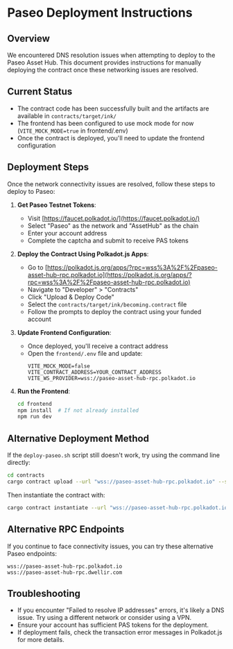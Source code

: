 # Paseo Deployment Instructions

## Overview

We encountered DNS resolution issues when attempting to deploy to the Paseo Asset Hub. This document provides instructions for manually deploying the contract once these networking issues are resolved.

## Current Status

- The contract code has been successfully built and the artifacts are available in `contracts/target/ink/`
- The frontend has been configured to use mock mode for now (`VITE_MOCK_MODE=true` in frontend/.env)
- Once the contract is deployed, you'll need to update the frontend configuration

## Deployment Steps

Once the network connectivity issues are resolved, follow these steps to deploy to Paseo:

1. **Get Paseo Testnet Tokens**:
   - Visit [https://faucet.polkadot.io/](https://faucet.polkadot.io/)
   - Select "Paseo" as the network and "AssetHub" as the chain
   - Enter your account address
   - Complete the captcha and submit to receive PAS tokens

2. **Deploy the Contract Using Polkadot.js Apps**:
   - Go to [https://polkadot.js.org/apps/?rpc=wss%3A%2F%2Fpaseo-asset-hub-rpc.polkadot.io](https://polkadot.js.org/apps/?rpc=wss%3A%2F%2Fpaseo-asset-hub-rpc.polkadot.io)
   - Navigate to "Developer" > "Contracts"
   - Click "Upload & Deploy Code"
   - Select the `contracts/target/ink/becoming.contract` file
   - Follow the prompts to deploy the contract using your funded account

3. **Update Frontend Configuration**:
   - Once deployed, you'll receive a contract address
   - Open the `frontend/.env` file and update:
     ```
     VITE_MOCK_MODE=false
     VITE_CONTRACT_ADDRESS=YOUR_CONTRACT_ADDRESS
     VITE_WS_PROVIDER=wss://paseo-asset-hub-rpc.polkadot.io
     ```

4. **Run the Frontend**:
   ```bash
   cd frontend
   npm install  # If not already installed
   npm run dev
   ```

## Alternative Deployment Method

If the `deploy-paseo.sh` script still doesn't work, try using the command line directly:

```bash
cd contracts
cargo contract upload --url "wss://paseo-asset-hub-rpc.polkadot.io" --suri "YOUR_ACCOUNT_SEED" ./target/ink/becoming.wasm
```

Then instantiate the contract with:

```bash
cargo contract instantiate --url "wss://paseo-asset-hub-rpc.polkadot.io" --suri "YOUR_ACCOUNT_SEED" --constructor new --args "Becoming NFT" "BNFT"
```

## Alternative RPC Endpoints

If you continue to face connectivity issues, you can try these alternative Paseo endpoints:

```
wss://paseo-asset-hub-rpc.polkadot.io
wss://paseo-asset-hub-rpc.dwellir.com
```

## Troubleshooting

- If you encounter "Failed to resolve IP addresses" errors, it's likely a DNS issue. Try using a different network or consider using a VPN.
- Ensure your account has sufficient PAS tokens for the deployment.
- If deployment fails, check the transaction error messages in Polkadot.js for more details. 